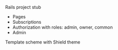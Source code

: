 Rails project stub

* Pages
* Subscriptions
* Authorization with roles: admin, owner, common
* Admin

Template scheme with Shield theme